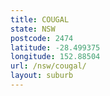 ```yaml
---
title: COUGAL
state: NSW
postcode: 2474
latitude: -28.499375
longitude: 152.88504
url: /nsw/cougal/
layout: suburb
---
```

